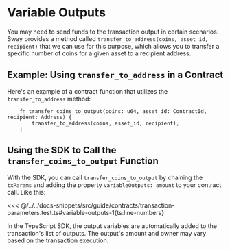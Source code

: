 <!-- NOTE: Review the relevance of this documentation page. The TypeScript SDK manages Output variables automatically, which may make the current content lack sufficient context. Consider providing a detailed explanation of how transactions work in a UTXO-based blockchain before discussing Output variables. This approach will ensure users have a better understanding of the topic and its importance. -->

# Variable Outputs

You may need to send funds to the transaction output in certain scenarios. Sway provides a method called `transfer_to_address(coins, asset_id, recipient)` that we can use for this purpose, which allows you to transfer a specific number of coins for a given asset to a recipient address.

## Example: Using `transfer_to_address` in a Contract

Here's an example of a contract function that utilizes the `transfer_to_address` method:

```rust:line-numbers
    fn transfer_coins_to_output(coins: u64, asset_id: ContractId, recipient: Address) {
        transfer_to_address(coins, asset_id, recipient);
    }
```

## Using the SDK to Call the `transfer_coins_to_output` Function

With the SDK, you can call `transfer_coins_to_output` by chaining the `txParams` and adding the property `variableOutputs: amount` to your contract call. Like this:

<<< @/../../docs-snippets/src/guide/contracts/transaction-parameters.test.ts#variable-outputs-1{ts:line-numbers}

In the TypeScript SDK, the output variables are automatically added to the transaction's list of outputs. The output's amount and owner may vary based on the transaction execution.
